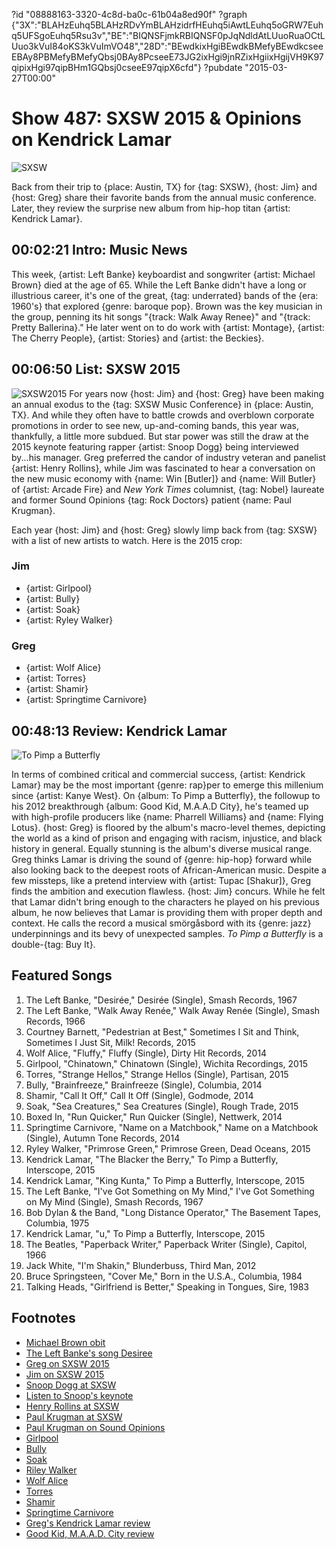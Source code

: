?id "08888163-3320-4c8d-ba0c-61b04a8ed90f"
?graph {"3X":"BLAHzEuhq5BLAHzRDvYmBLAHzidrfHEuhq5iAwtLEuhq5oGRW7Euhq5UFSgoEuhq5Rsu3v","BE":"BIQNSFjmkRBIQNSF0pJqNdldAtLUuoRuaOCtLUuo3kVuI84oKS3kVuImVO48","28D":"BEwdkixHgiBEwdkBMefyBEwdkcseeEBAy8PBMefyBMefyQbsj0BAy8PcseeE73JG2ixHgi9jnRZixHgiixHgijVH9K97qipixHgi97qipBHm1GQbsj0cseeE97qipX6cfd"}
?pubdate "2015-03-27T00:00"

# Show 487: SXSW 2015 & Opinions on Kendrick Lamar

![SXSW](https://static.soundopinions.org/images/2015/sxsw2015_web.jpg)

Back from their trip to {place: Austin, TX} for {tag: SXSW}, {host: Jim} and {host: Greg} share their favorite bands from the annual music conference. Later, they review the surprise new album from hip-hop titan {artist: Kendrick Lamar}.

## 00:02:21 Intro: Music News
This week, {artist: Left Banke} keyboardist and songwriter {artist: Michael Brown} died at the age of 65. While the Left Banke didn't have a long or illustrious career, it's one of the great, {tag: underrated} bands of the {era: 1960's} that explored {genre: baroque pop}. Brown was the key musician in the group, penning its hit songs "{track: Walk Away Renee}" and "{track: Pretty Ballerina}." He later went on to do work with {artist: Montage}, {artist: The Cherry People}, {artist: Stories} and {artist: the Beckies}.

## 00:06:50 List: SXSW 2015
![SXSW2015](https://static.soundopinions.org/assets/487/BE0.jpg)
For years now {host: Jim} and {host: Greg} have been making an annual exodus to the {tag: SXSW Music Conference} in {place: Austin, TX}. And while they often have to battle crowds and overblown corporate promotions in order to see new, up-and-coming bands, this year was, thankfully, a little more subdued. But star power was still the draw at the 2015 keynote featuring rapper {artist: Snoop Dogg} being interviewed by...his manager. Greg preferred the candor of industry veteran and panelist {artist: Henry Rollins}, while Jim was fascinated to hear a conversation on the new music economy with {name: Win [Butler]} and {name: Will Butler} of {artist: Arcade Fire} and *New York Times* columnist, {tag: Nobel} laureate and former Sound Opinions {tag: Rock Doctors} patient {name: Paul Krugman}. 

Each year {host: Jim} and {host: Greg} slowly limp back from {tag: SXSW} with a list of new artists to watch. Here is the 2015 crop:

### Jim 
- {artist: Girlpool}
- {artist: Bully}
- {artist: Soak}
- {artist: Ryley Walker}

### Greg
- {artist: Wolf Alice}
- {artist: Torres}
- {artist: Shamir}
- {artist: Springtime Carnivore}

## 00:48:13 Review: Kendrick Lamar
![To Pimp a Butterfly](https://static.soundopinions.org/assets/487/28D0.jpg)

In terms of combined critical and commercial success, {artist: Kendrick Lamar} may be the most important {genre: rap}per to emerge this millenium since {artist: Kanye West}. On {album: To Pimp a Butterfly}, the followup to his 2012 breakthrough {album: Good Kid, M.A.A.D City}, he's teamed up with high-profile producers like {name: Pharrell Williams} and {name: Flying Lotus}. {host: Greg} is floored by the album's macro-level themes, depicting the world as a kind of prison and engaging with racism, injustice, and black history in general. Equally stunning is the album's diverse musical range. Greg thinks Lamar is driving the sound of {genre: hip-hop} forward while also looking back to the deepest roots of African-American music. Despite a few missteps, like a pretend interview with {artist: Tupac [Shakur]}, Greg finds the ambition and execution flawless. {host: Jim} concurs. While he felt that Lamar didn't bring enough to the characters he played on his previous album, he now believes that Lamar is providing them with proper depth and context. He calls the record a musical smörgåsbord with its {genre: jazz} underpinnings and its bevy of unexpected samples. *To Pimp a Butterfly* is a double-{tag: Buy It}.

## Featured Songs
1. The Left Banke, "Desirée," Desirée (Single), Smash Records, 1967 
1. The Left Banke, "Walk Away Renée," Walk Away Renée (Single), Smash Records, 1966
1. Courtney Barnett, "Pedestrian at Best," Sometimes I Sit and Think, Sometimes I Just Sit, Milk! Records, 2015 
1. Wolf Alice, "Fluffy," Fluffy (Single), Dirty Hit Records, 2014 
1. Girlpool, "Chinatown," Chinatown (Single), Wichita Recordings, 2015
1. Torres, "Strange Hellos," Strange Hellos (Single), Partisan, 2015 
1. Bully, "Brainfreeze," Brainfreeze (Single), Columbia, 2014 
1. Shamir, "Call It Off," Call It Off (Single), Godmode, 2014 
1. Soak, "Sea Creatures," Sea Creatures (Single), Rough Trade, 2015
1. Boxed In, "Run Quicker," Run Quicker (Single), Nettwerk, 2014 
1. Springtime Carnivore, "Name on a Matchbook," Name on a Matchbook (Single), Autumn Tone Records, 2014 
1. Ryley Walker, "Primrose Green," Primrose Green, Dead Oceans, 2015 
1. Kendrick Lamar, "The Blacker the Berry," To Pimp a Butterfly, Interscope, 2015 
1. Kendrick Lamar, "King Kunta," To Pimp a Butterfly, Interscope, 2015 
1. The Left Banke, "I've Got Something on My Mind," I've Got Something on My Mind (Single), Smash Records, 1967 
1. Bob Dylan & the Band, "Long Distance Operator," The Basement Tapes, Columbia, 1975 
1. Kendrick Lamar, "u," To Pimp a Butterfly, Interscope, 2015 
1. The Beatles, "Paperback Writer," Paperback Writer (Single), Capitol, 1966
1. Jack White, "I'm Shakin," Blunderbuss, Third Man, 2012 
1. Bruce Springsteen, "Cover Me," Born in the U.S.A., Columbia, 1984
1. Talking Heads, "Girlfriend is Better," Speaking in Tongues, Sire, 1983 


## Footnotes
- [Michael Brown obit](http://www.billboard.com/articles/news/6509326/left-banke-keyboardist-michael-brown-dead)
- [The Left Banke's song Desiree](http://www.theguardian.com/music/musicblog/2012/mar/23/old-music-left-banke-desiree)
- [Greg on SXSW 2015](http://www.chicagotribune.com/entertainment/music/chi-sxsw-final-20150320-column.html#page=1)
- [Jim on SXSW 2015](http://www.wbez.org/blogs/jim-derogatis/2015-03/snoop%E2%80%99s-keynote-courtney-barnett-ultimate-painting-and-jacco-gardner)
- [Snoop Dogg at SXSW](http://sxsw.com/music/news/2015/snoop-dogg-keynote-sxsw-music-2015)
- [Listen to Snoop's keynote](https://soundcloud.com/officialsxsw/sxsw-keynote-conversation-snoop-dogg-sxsw-music-2016)
- [Henry Rollins at SXSW](http://www.indiewire.com/article/sxsw-9-life-hacks-from-henry-rollins-that-will-inspire-20150321)
- [Paul Krugman at SXSW](http://www.wbez.org/blogs/jim-derogatis/2015-03/rock-economics-paul-krugman-plus-ting-tings-sun-club-and-bully-111740)
- [Paul Krugman on Sound Opinions](http://www.soundopinions.org/show/313/#paulkrugman)
- [Girlpool](http://girlpoool.bandcamp.com/)
- [Bully](https://bullythemusic.bandcamp.com/)
- [Soak](http://www.soakmusic.net/)
- [Riley Walker](http://deadoceans.com/blog/2015/01/album-announce-ryley-walker-new-album-primrose-green-out-331-listen-to-the-title-track-via-aquarium-drunkard/)
- [Wolf Alice](http://wolfalice.co.uk/)
- [Torres](http://torrestorrestorres.com/)
- [Shamir](https://www.facebook.com/pages/Shamir/699660353456278)
- [Springtime Carnivore](http://www.springtimecarnivore.com/)
- [Greg's Kendrick Lamar review](http://www.chicagotribune.com/entertainment/music/chi-kendrick-lamar-album-review-to-pimp-a-butterfly-reviewed-20150316-column.html)
- [Good Kid, M.A.A.D. City review](/show/362/)
